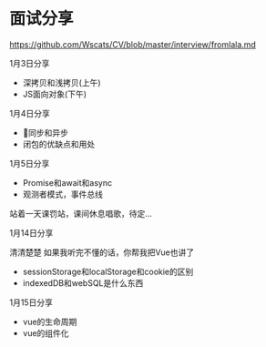 # 面试分享

https://github.com/Wscats/CV/blob/master/interview/fromlala.md

1月3日分享
- 深拷贝和浅拷贝(上午)
- JS面向对象(下午)

1月4日分享
- 同步和异步
- 闭包的优缺点和用处

1月5日分享
- Promise和await和async
- 观测者模式，事件总线

站着一天课罚站，课间休息唱歌，待定...

1月14日分享

清清楚楚 如果我听完不懂的话，你帮我把Vue也讲了

- sessionStorage和localStorage和cookie的区别
- indexedDB和webSQL是什么东西

1月15日分享

- vue的生命周期
- vue的组件化
